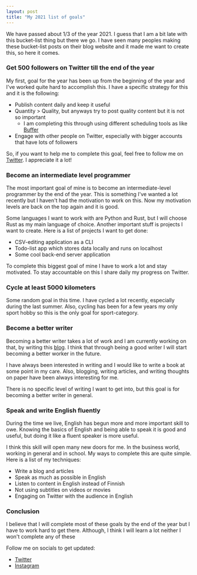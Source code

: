 ```yaml
---
layout: post
title: "My 2021 list of goals"
---
```


We have passed about 1/3 of the year 2021. I guess that I am a bit late with this bucket-list thing but there we go. I have seen many peoples making these bucket-list posts on their blog website and it made me want to create this, so here it comes.

### Get 500 followers on Twitter till the end of the year

My first, goal for the year has been up from the beginning of the year and I've worked quite hard to accomplish this. I have a specific strategy for this and it is the following:

- Publish content daily and keep it useful
- Quantity > Quality, but anyways try to post quality content but it is not so important
  - I am completing this through using different scheduling tools as like [Buffer](https://buffer.com)
- Engage with other people on Twitter, especially with bigger accounts that have lots of followers

So, if you want to help me to complete this goal, feel free to follow me on [Twitter](https://twitter.com/sopanenm). I appreciate it a lot!

### Become an intermediate level programmer

The most important goal of mine is to become an intermediate-level programmer by the end of the year. This is something I've wanted a lot recently but I haven't had the motivation to work on this. Now my motivation levels are back on the top again and it is good.

Some languages I want to work with are Python and Rust, but I will choose Rust as my main language of choice. Another important stuff is projects I want to create. Here is a list of projects I want to get done:

- CSV-editing application as a CLI
- Todo-list app which stores data locally and runs on localhost
- Some cool back-end server application

To complete this biggest goal of mine I have to work a lot and stay motivated. To stay accountable on this I share daily my progress on Twitter.

### Cycle at least 5000 kilometers

Some random goal in this time. I have cycled a lot recently, especially during the last summer. Also, cycling has been for a few years my only sport hobby so this is the only goal for sport-category.

### Become a better writer

Becoming a better writer takes a lot of work and I am currently working on that, by writing this [blog](https://sopanem.github.io/blog). I think that through being a good writer I will start becoming a better worker in the future.

I have always been interested in writing and I would like to write a book at some point in my care. Also, blogging, writing articles, and writing thoughts on paper have been always interesting for me.

There is no specific level of writing I want to get into, but this goal is for becoming a better writer in general.

### Speak and write English fluently

During the time we live, English has begun more and more important skill to owe. Knowing the basics of English and being able to speak it is good and useful, but doing it like a fluent speaker is more useful.

I think this skill will open many new doors for me. In the business world, working in general and in school. My ways to complete this are quite simple. Here is a list of my techniques:

- Write a blog and articles
- Speak as much as possible in English
- Listen to content in English instead of Finnish
- Not using subtitles on videos or movies
- Engaging on Twitter with the audience in English

### Conclusion

I believe that I will complete most of these goals by the end of the year but I have to work hard to get there. Although, I think I will learn a lot neither I won't complete any of these

Follow me on socials to get updated:

- [Twitter](https://twitter.com/sopanenm)
- [Instagram](https://instagram.com/sopanem)

